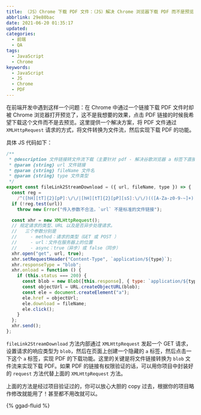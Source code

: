 ```yaml
---
title: （JS）Chrome 下载 PDF 文件：（JS）解决 Chrome 浏览器下载 PDF 而不是预览 PDF
abbrlink: 29e80bac
date: 2021-06-20 01:35:17
updated:
categories:
  - 前端
  - QA
tags:
  - JavaScript
  - Chrome
keywords:
  - JavaScript
  - JS
  - Chrome
  - PDF
---
```


在前端开发中遇到这样一个问题：在 Chrome 中通过一个链接下载 PDF 文件时却被 Chrome 浏览器打开预览了，这不是我想要的效果，点击 PDF 链接的时候我希望下载这个文件而不是去预览。这里提供一个解决方案，将 PDF 文件通过 `XMLHttpRequest` 请求的方式，将文件转换为文件流，然后实现下载 PDF 的功能。

<!-- more -->

具体 JS 代码如下：

```javascript
/**
 * @description 文件链接转文件流下载（主要针对 pdf - 解决谷歌浏览器 a 标签下直接打开 pdf 的问题）
 * @param {string} url 文件链接
 * @param {string} fileName 文件名
 * @param {string} type 文件类型
 */
export const fileLink2StreamDownload = ({ url, fileName, type }) => {
  const reg =
    /^([hH][tT]{2}[pP]:\/\/|[hH][tT]{2}[pP][sS]:\/\/)(([A-Za-z0-9-~]+).)+([A-Za-z0-9-~\/])+$/;
  if (!reg.test(url))
    throw new Error("传入参数不合法，`url` 不是标准的文件链接");

  const xhr = new XMLHttpRequest();
  // 规定请求的类型、URL 以及是否异步处理请求。
  //   三个参数分别是
  //     - method：请求的类型（GET 或 POST ）
  //     - url：文件在服务器上的位置
  //     - async：true（异步）或 false（同步）
  xhr.open("get", url, true);
  xhr.setRequestHeader("Content-Type", `application/${type}`);
  xhr.responseType = "blob";
  xhr.onload = function () {
    if (this.status === 200) {
      const blob = new Blob([this.response], { type: `application/${type}` });
      const objectUrl = URL.createObjectURL(blob);
      const ele = document.createElement("a");
      ele.href = objectUrl;
      ele.download = fileName;
      ele.click();
    }
  };
  xhr.send();
};
```

`fileLink2StreamDownload` 方法内部通过 `XMLHttpRequest` 发起一个 GET 请求，设置请求的响应类型为 `blob`，然后在页面上创建一个隐藏的 `a` 标签，然后点击一下这个 `a` 标签，实现 PDF 的下载功能。这里的关键是将文件链接转换为 `blob` 文件流来实现下载 PDF。如果 PDF 的链接有权限验证的话，可以用你项目中封装好的 `request` 方法代替上面的 `XMLHttpRequest` 方法。

上面的方法是经过项目验证过的，你可以放心大胆的 copy 过去，根据你的项目略作修改就能用了！甚至都不用改就可以。

{% ggad-fluid %}
